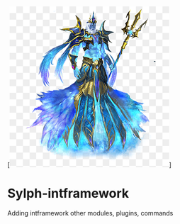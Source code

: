 [![](https://github.com/Intikam21kurucu/intmages/blob/main/Sylph.png)]

# Sylph-intframework
Adding intframework other modules, plugins, commands
